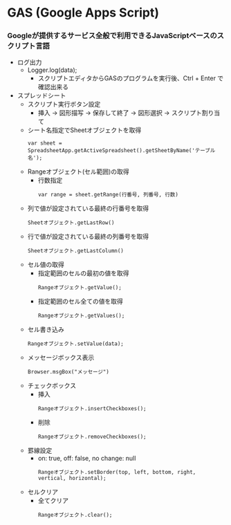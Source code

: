 # GAS (Google Apps Script)
### Googleが提供するサービス全般で利用できるJavaScriptベースのスクリプト言語
- ログ出力
    - Logger.log(data);
        - スクリプトエディタからGASのプログラムを実行後、Ctrl + Enter で確認出来る
- スプレッドシート
    - スクリプト実行ボタン設定
        - 挿入 -> 図形描写 -> 保存して終了 -> 図形選択 -> スクリプト割り当て
    - シート名指定でSheetオブジェクトを取得
        ```
        var sheet = SpreadsheetApp.getActiveSpreadsheet().getSheetByName('テーブル名');
        ```
    - Rangeオブジェクト(セル範囲)の取得
        - 行数指定
            ```
            var range = sheet.getRange(行番号, 列番号, 行数)
            ```
    - 列で値が設定されている最終の行番号を取得
        ```
        Sheetオブジェクト.getLastRow()
        ```
    - 行で値が設定されている最終の列番号を取得
        ```
        Sheetオブジェクト.getLastColumn()
        ```
    - セル値の取得
        - 指定範囲のセルの最初の値を取得
            ```
            Rangeオブジェクト.getValue();
            ```
        - 指定範囲のセル全ての値を取得
            ```
            Rangeオブジェクト.getValues();
            ```
    - セル書き込み
        ```
        Rangeオブジェクト.setValue(data);
        ```
    - メッセージボックス表示
        ```
        Browser.msgBox("メッセージ")
        ```
    - チェックボックス
        - 挿入
            ```
            Rangeオブジェクト.insertCheckboxes();
            ```
        - 削除
            ```
            Rangeオブジェクト.removeCheckboxes();
            ```
    - 罫線設定
        - on: true, off: false, no change: null
            ```
            Rangeオブジェクト.setBorder(top, left, bottom, right, vertical, horizontal);
            ```
    - セルクリア
        - 全てクリア
            ```
            Rangeオブジェクト.clear();
            ```
